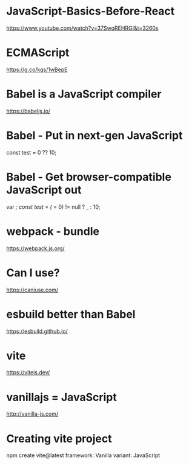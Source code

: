 # JavaScript-Basics-Before-React
https://www.youtube.com/watch?v=37SwqREHRGI&t=3260s

# ECMAScript
https://g.co/kgs/1wBepE

# Babel is a JavaScript compiler
https://babeljs.io/

# Babel - Put in next-gen JavaScript
const test = 0 ?? 10;
# Babel - Get browser-compatible JavaScript out
var _;
const test = (_ = 0) != null ? _ : 10;

# webpack - bundle
https://webpack.js.org/

# Can I use?
https://caniuse.com/

# esbuild better than Babel
https://esbuild.github.io/

# vite
https://vitejs.dev/

# vanillajs = JavaScript
http://vanilla-js.com/

# Creating vite project
npm create vite@latest
framework: Vanilla
variant: JavaScript
